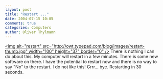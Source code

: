 ```yaml
---
layout: post
title: "Restart ..."
date: 2004-07-15 10:05
comments: true
categories: Computers
author: Oliver Thylmann
---
```



[&lt;img alt=&quot;restart&quot; src=&quot;http://owt.typepad.com/blog/images/restart-thumb.jpg&quot; width=&quot;100&quot; height=&quot;37&quot; border=&quot;0&quot; /&gt;](http://owt.typepad.com/blog/images/restart.html) There is nothing I can do about this. My computer will restart in a few minutes. There is some new software on there. I have the potential to restart now and there is no way to say &quot;No&quot; to the restart. I do not like this! Grrr... bye. Restarting in 30 seconds.

